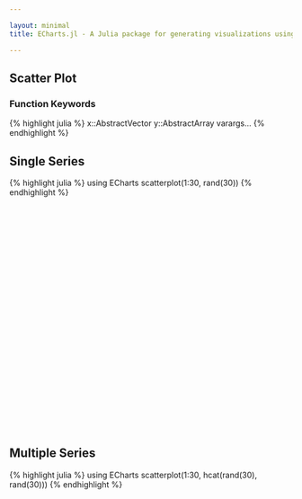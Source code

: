 ```yaml
---

layout: minimal
title: ECharts.jl - A Julia package for generating visualizations using ECharts

---
```


## Scatter Plot

### Function Keywords
{% highlight julia %}
x::AbstractVector
y::AbstractArray
varargs...
{% endhighlight %}

## Single Series
{% highlight julia %}
using ECharts
scatterplot(1:30, rand(30))
{% endhighlight %}

<div id="scatter" style="height:400px;width:800px;"></div>
<script type="text/javascript">
    // Initialize after dom ready
    var myChart = echarts.init(document.getElementById("scatter"));

    // Load data into the ECharts instance
    myChart.setOption({"xAxis":[{"show":true,"data":[1.0,2.0,3.0,4.0,5.0,6.0,7.0,8.0,9.0,10.0,11.0,12.0,13.0,14.0,15.0,16.0,17.0,18.0,19.0,20.0,21.0,22.0,23.0,24.0,25.0,26.0,27.0,28.0,29.0,30.0],"type":"category"}],"yAxis":[{"show":true,"type":"value"}],"toolbox":{"itemGap":15,"show":false,"x":"right","feature":{},"orient":"vertical","y":"center"},"title":{},"series":[{"data":[0.28349037481431383,0.7779501781342211,0.5034440179017441,0.025535025772706055,0.6183463419067843,0.4288179088209456,0.2634386479202955,0.05255994192478419,0.3957871564877886,0.1980999405728805,0.21219556161459274,0.39069746174715525,0.1331723440449284,0.31737347363879564,0.9733990953658405,0.6857222361850577,0.5501104994151236,0.8740011821737608,0.21468315301631802,0.8186274264041322,0.9676316667608766,0.5812029667394709,0.8919983593065945,0.29503481636592777,0.6710642075732647,0.04064753977127866,0.20677311746585803,0.11074273794658196,0.5734841870800895,0.607140501804825],"smooth":false,"type":"scatter"}],"backgroundColor":"rgba(0,0,0,0)"});
</script>

## Multiple Series
{% highlight julia %}
using ECharts
scatterplot(1:30, hcat(rand(30), rand(30)))
{% endhighlight %}

<div id="scatter2" style="height:400px;width:800px;"></div>
<script type="text/javascript">
    // Initialize after dom ready
    var myChart = echarts.init(document.getElementById("scatter2"));

    // Load data into the ECharts instance
    myChart.setOption({"xAxis":[{"scale":false,"gridIndex":0,"splitNumber":5,"minInterval":0,"silent":true,"data":[1.0,2.0,3.0,4.0,5.0,6.0,7.0,8.0,9.0,10.0,11.0,12.0,13.0,14.0,15.0,16.0,17.0,18.0,19.0,20.0,21.0,22.0,23.0,24.0,25.0,26.0,27.0,28.0,29.0,30.0],"inverse":false,"type":"category","nameLocation":"start","nameGap":15}],"yAxis":[{"scale":false,"gridIndex":0,"splitNumber":5,"minInterval":0,"silent":true,"inverse":false,"type":"value","nameLocation":"start","nameGap":15}],"toolbox":{"feature":{},"itemSize":15,"orient":"vertical","height":"auto","zlevel":0,"z":2,"itemGap":10,"right":"auto","top":"center","width":"auto","show":false,"showTitle":true},"title":{"left":"left","borderColor":"transparent","bottom":"auto","padding":5,"zlevel":0,"borderWidth":1,"target":"blank","z":2,"itemGap":5,"backgroundColor":"transparent","shadowOffsetY":0,"shadowOffsetX":0,"right":"auto","top":"auto","subtarget":"blank","show":true},"series":[{"data":[0.831929310055439,0.20374375237877862,0.7241458029892622,0.1972815906720189,0.12044779018604945,0.8529780874298847,0.8608079645373481,0.7630863988865804,0.37134216913736706,0.8023217369238693,0.9685009471268444,0.35537617864769677,0.37772792322453275,0.8502510792630622,0.09374123998751704,0.1281184852243218,0.6199180634427666,0.3465624264910867,0.7293354715626428,0.9238290811073668,0.3827833584700764,0.8185218616268428,0.5692684874941278,0.44275903495953495,0.7520685535142144,0.566043715748707,0.5519294020944534,0.9691034230681932,0.15706340768670835,0.9824328942454952],"smooth":false,"minSize":"0%","type":"scatter","maxSize":"100%"},{"data":[0.852042139277805,0.675518995374687,0.027944033432996562,0.10274354967890753,0.7248091617167529,0.2596626726458453,0.3826649120929533,0.583999545927876,0.03352710561158423,0.8396410489028099,0.9787210813108083,0.597684444266882,0.9395943909497955,0.8936281717514674,0.4035533650846965,0.3210975756164751,0.5607413198378635,0.5767104197118142,0.3149626146374429,0.008423418778473968,0.4053930992682191,0.6565869466830263,0.6094257860831427,0.2199094469706393,0.9537813594874036,0.32818895788370694,0.11973092272093933,0.27525240392552996,0.1952695354423779,0.9575831119455962],"smooth":false,"minSize":"0%","type":"scatter","maxSize":"100%"}]});
</script>
